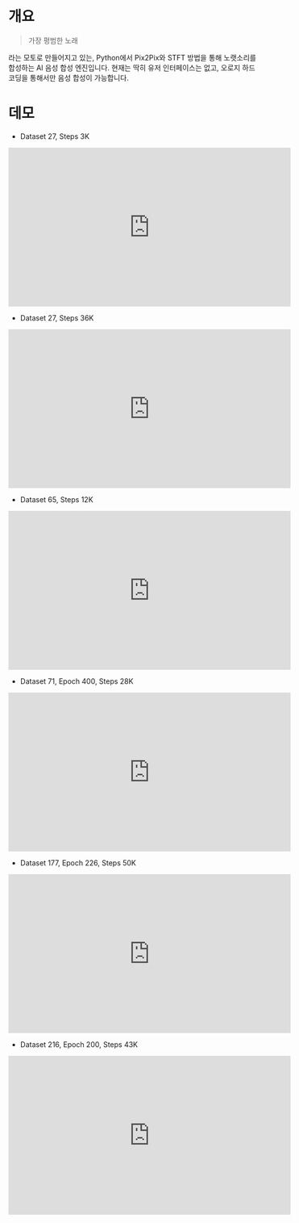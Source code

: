 
# 개요

> 가장 평범한 노래

라는 모토로 만들어지고 있는, Python에서 Pix2Pix와 STFT 방법을 통해 노랫소리를 합성하는 AI 음성 합성 엔진입니다. 현재는 딱히 유저 인터페이스는 없고, 오로지 하드 코딩을 통해서만 음성 합성이 가능합니다.

# 데모

* Dataset 27, Steps 3K

<iframe class="youtube" width="560" height="315" src="https://www.youtube.com/embed/e0Ywt4mYRXU" title="YouTube video player" frameborder="0" allow="accelerometer; autoplay; clipboard-write; encrypted-media; gyroscope; picture-in-picture; web-share" allowfullscreen></iframe>

* Dataset 27, Steps 36K

<iframe class="youtube" width="560" height="315" src="https://www.youtube.com/embed/yxm8It_96dk" title="YouTube video player" frameborder="0" allow="accelerometer; autoplay; clipboard-write; encrypted-media; gyroscope; picture-in-picture; web-share" allowfullscreen></iframe>

* Dataset 65, Steps 12K

<iframe class="youtube" width="560" height="315" src="https://www.youtube.com/embed/cHCqBWZOqco" title="YouTube video player" frameborder="0" allow="accelerometer; autoplay; clipboard-write; encrypted-media; gyroscope; picture-in-picture; web-share" allowfullscreen></iframe>

* Dataset 71, Epoch 400, Steps 28K

<iframe width="560" height="315" class="youtube" src="https://www.youtube.com/embed/0bCSZ1WOfzw" title="YouTube video player" frameborder="0" allow="accelerometer; autoplay; clipboard-write; encrypted-media; gyroscope; picture-in-picture; web-share" allowfullscreen></iframe>

* Dataset 177, Epoch 226, Steps 50K

<iframe width="560" height="315" class="youtube" src="https://www.youtube.com/embed/WKoj3tp2P4I" title="YouTube video player" frameborder="0" allow="accelerometer; autoplay; clipboard-write; encrypted-media; gyroscope; picture-in-picture; web-share" allowfullscreen></iframe>

* Dataset 216, Epoch 200, Steps 43K

<iframe width="560" height="315" class="youtube" src="https://www.youtube.com/embed/buUSMUeq0fc" title="YouTube video player" frameborder="0" allow="accelerometer; autoplay; clipboard-write; encrypted-media; gyroscope; picture-in-picture; web-share" allowfullscreen></iframe>
